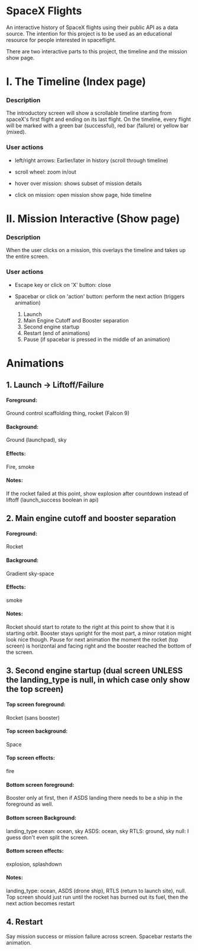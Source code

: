 # SpaceX Flights 

An interactive history of SpaceX flights using their public API as a data source. The intention for this project is to be used as an educational resource for people interested in spaceflight. 

There are two interactive parts to this project, the timeline and the mission show page.

# I. The Timeline (Index page)

### Description

The introductory screen will show a scrollable timeline starting from spaceX's first flight and ending on its last flight. On the timeline, every flight will be marked with a green bar (successful), red bar (failure) or yellow bar (mixed). 

### User actions

+ left/right arrows: Earlier/later in history (scroll through timeline)

+ scroll wheel: zoom in/out

+ hover over mission: shows subset of mission details

+ click on mission: open mission show page, hide timeline

# II. Mission Interactive (Show page)

### Description

When the user clicks on a mission, this overlays the timeline and takes up the entire screen. 

### User actions 

+ Escape key or click on 'X' button: close 

+ Spacebar or click on 'action' button: perform the next action (triggers animation)
  1. Launch
  2. Main Engine Cutoff and Booster separation 
  3. Second engine startup
  4. Restart (end of animations)
  5. Pause (if spacebar is pressed in the middle of an animation)

# Animations 

## 1. Launch -> Liftoff/Failure

#### Foreground:

Ground control scaffolding thing, rocket (Falcon 9)

#### Background:

Ground (launchpad), sky

#### Effects:

Fire, smoke

#### Notes:

If the rocket failed at this point, show explosion after countdown instead of liftoff (launch_success boolean in api)

## 2. Main engine cutoff and booster separation 

#### Foreground: 

Rocket

#### Background: 

Gradient sky-space 

#### Effects: 

smoke

#### Notes:

Rocket should start to rotate to the right at this point to show that it is starting orbit. Booster stays upright for the most part, a minor rotation might look nice though. Pause for next animation the moment the rocket (top screen) is horizontal and facing right and the booster reached the bottom of the screen. 

## 3. Second engine startup (dual screen UNLESS the landing_type is null, in which case only show the top screen)

#### Top screen foreground: 

Rocket (sans booster)

#### Top screen background: 

Space

#### Top screen effects: 

fire

#### Bottom screen foreground:

Booster only at first, then if ASDS landing there needs to be a ship in the foreground as well.

#### Bottom screen Background:

landing_type
ocean: ocean, sky
ASDS: ocean, sky
RTLS: ground, sky
null: I guess don't even split the screen.

#### Bottom screen effects:

explosion, splashdown

#### Notes:

landing_type: ocean, ASDS (drone ship), RTLS (return to launch site), null. Top screen should just run until the rocket has burned out its fuel, then the next action becomes restart 

## 4. Restart 

Say mission success or mission failure across screen. Spacebar restarts the animation. 







